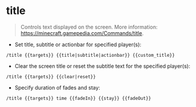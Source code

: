 # title

> Controls text displayed on the screen.
> More information: <https://minecraft.gamepedia.com/Commands/title>.

- Set title, subtitle or actionbar for specified player(s):

`/title {{targets}} {{title|subtitle|actionbar}} {{custom_title}}`

- Clear the screen title or reset the subtitle text for the specified player(s):

`/title {{targets}} {{clear|reset}}`

- Specify duration of fades and stay:

`/title {{targets}} time {{fadeIn}} {{stay}} {{fadeOut}}`

